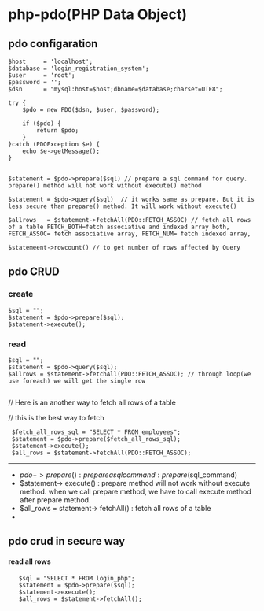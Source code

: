 # php-pdo(PHP Data Object)

## pdo configaration

  ```
  $host     = 'localhost';
  $database = 'login_registration_system';
  $user     = 'root';
  $password = '';
  $dsn      = "mysql:host=$host;dbname=$database;charset=UTF8";

  try {
      $pdo = new PDO($dsn, $user, $password);

      if ($pdo) {
          return $pdo;
      }
  }catch (PDOException $e) {
      echo $e->getMessage();
  }
  ```

```

$statement = $pdo->prepare($sql) // prepare a sql command for query. prepare() method will not work without execute() method

$statement = $pdo->query($sql)  // it works same as prepare. But it is less secure than prepare() method. It will work without execute()

$allrows   = $statement->fetchAll(PDO::FETCH_ASSOC) // fetch all rows of a table FETCH_BOTH=fetch associative and indexed array both, FETCH_ASSOC= fetch associative array, FETCH_NUM= fetch indexed array, 

$statemeent->rowcount() // to get number of rows affected by Query

```
## pdo CRUD

### create

  ```
  $sql = "";
  $statement = $pdo->prepare($sql);
  $statement->execute();
  ```
  
### read
  
  ```
  $sql = "";
  $statement = $pdo->query($sql);
  $allrows = $statement->fetchAll(PDO::FETCH_ASSOC); // through loop(we use foreach) we will get the single row
   
 ```
 
 
 // Here is an another way to fetch all rows of a table
 
 // this is the best way to fetch
 ```
  $fetch_all_rows_sql = "SELECT * FROM employees";
  $statement = $pdo->prepare($fetch_all_rows_sql);
  $statement->execute();
  $all_rows = $statement->fetchAll(PDO::FETCH_ASSOC);  
 
 ```
 
 ---------------------------------------------------------------------------------------------------------
 - $pdo-> prepare() : prepare a sql command : prepare($sql_command)
 - $statement-> execute() : prepare method will not work without execute method. when we call prepare method, we have to call execute method after prepare method.
 - $all_rows = statement-> fetchAll() : fetch all rows of a table
 - 
 ## pdo crud in secure way
 
 #### read all rows
 ```
    $sql = "SELECT * FROM login_php";
    $statement = $pdo->prepare($sql);
    $statement->execute();
    $all_rows = $statement->fetchAll();

 ```
 
 
 
 
 
 
 
 
 
